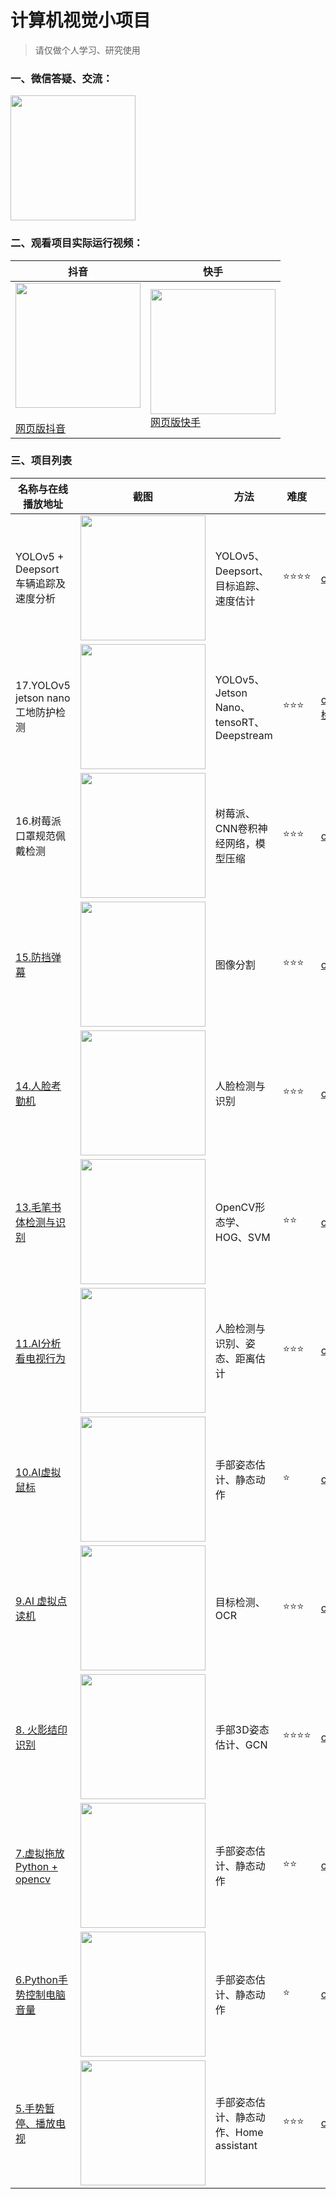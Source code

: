 # 计算机视觉小项目

> 请仅做个人学习、研究使用



### 一、微信答疑、交流：

<img src="https://enpei-md.oss-cn-hangzhou.aliyuncs.com/imgIMG_5862.JPG?x-oss-process=style/wp" style="width:200px;" />

### 二、观看项目实际运行视频：

| 抖音                                                         | 快手                                                         |
| ------------------------------------------------------------ | ------------------------------------------------------------ |
| <img src="https://enpei-md.oss-cn-hangzhou.aliyuncs.com/imgIMG_5859.JPG?x-oss-process=style/wp" style="width:200px" /><br/><br />[网页版抖音](https://www.douyin.com/user/MS4wLjABAAAAPIrmWhFY-OHt5X8GZcHGqwDo3J29gYHcgG-QebKIDd4Wu_f4dwM2hNoEYyQBcim2?enter_from=search_result&enter_method=search_result&extra_params=%7B%22search_params%22%3A%7B%22search_type%22%3A%22user%22%2C%22search_id%22%3A%22202111241756340101512071374A007D0F%22%2C%22search_keyword%22%3A%22enpe%22%2C%22search_result_id%22%3A%221205502393189652%22%7D%7D) | <img src="https://enpei-md.oss-cn-hangzhou.aliyuncs.com/imgIMG_5858.JPG?x-oss-process=style/wp" style="width:200px" /><br/>[网页版快手](https://www.kuaishou.com/profile/3x54fkprp4xtu4a) |



### 三、项目列表

| 名称与在线播放地址                                           | 截图                                                         | 方法                                     | 难度 | 代码地址                                                     |
| ------------------------------------------------------------ | ------------------------------------------------------------ | ---------------------------------------- | ---- | ------------------------------------------------------------ |
| YOLOv5 + Deepsort 车辆追踪及速度分析                         | <img src="https://enpei-md.oss-cn-hangzhou.aliyuncs.com/img20220418170339.png?x-oss-process=style/wp" style="width:200px;" /> | YOLOv5、Deepsort、目标追踪、速度估计     | ⭐️⭐️⭐️⭐️ | [codes/18.deepsort 道路车辆分析](https://github.com/enpeizhao/CVprojects/tree/main/codes/17.YOLOv5%20jetson%20nano%20%E5%B7%A5%E5%9C%B0%E9%98%B2%E6%8A%A4%E6%A3%80%E6%B5%8B) |
| 17.YOLOv5 jetson nano 工地防护检测                           | <img src="https://enpei-md.oss-cn-hangzhou.aliyuncs.com/img20220404103032.png?x-oss-process=style/wp" style="width:200px;" /> | YOLOv5、Jetson Nano、tensoRT、Deepstream | ⭐️⭐️⭐️  | [codes/17.YOLOv5 jetson nano 工地防护检测](https://github.com/enpeizhao/CVprojects/tree/main/codes/17.YOLOv5%20jetson%20nano%20%E5%B7%A5%E5%9C%B0%E9%98%B2%E6%8A%A4%E6%A3%80%E6%B5%8B) |
| 16.树莓派口罩规范佩戴检测                                    | <img src="https://enpei-md.oss-cn-hangzhou.aliyuncs.com/img20220319164803.png?x-oss-process=style/wp" style="width:200px;" /> | 树莓派、CNN卷积神经网络，模型压缩        | ⭐️⭐️⭐️  | [codes/16.口罩规范佩戴检测](https://github.com/enpeizhao/CVprojects/tree/main/codes/16.口罩规范佩戴检测) |
| [15.防挡弹幕](https://www.douyin.com/video/7071609658661752068?modeFrom=userPost&secUid=MS4wLjABAAAAPIrmWhFY-OHt5X8GZcHGqwDo3J29gYHcgG-QebKIDd4Wu_f4dwM2hNoEYyQBcim2) | <img src="https://enpei-md.oss-cn-hangzhou.aliyuncs.com/img20220305205805.png?x-oss-process=style/wp" style="width:200px;" /> | 图像分割                                 | ⭐️⭐️⭐️  | [codes/15.防挡弹幕](https://github.com/enpeizhao/CVprojects/tree/main/codes/15.防挡弹幕) |
| [14.人脸考勤机](https://www.douyin.com/video/7066620595206622503?modeFrom=userPost&secUid=MS4wLjABAAAAPIrmWhFY-OHt5X8GZcHGqwDo3J29gYHcgG-QebKIDd4Wu_f4dwM2hNoEYyQBcim2) | <img src="https://enpei-md.oss-cn-hangzhou.aliyuncs.com/img20220220094051.png?x-oss-process=style/wp" style="width:200px;" /> | 人脸检测与识别                           | ⭐️⭐️⭐️  | [codes/14.人脸考勤机](https://github.com/enpeizhao/CVprojects/tree/main/codes/14.人脸考勤机) |
| [13.毛笔书体检测与识别](https://www.douyin.com/video/7060352692807306507?modeFrom=userPost&secUid=MS4wLjABAAAAPIrmWhFY-OHt5X8GZcHGqwDo3J29gYHcgG-QebKIDd4Wu_f4dwM2hNoEYyQBcim2) | <img src="https://enpei-md.oss-cn-hangzhou.aliyuncs.com/imgIMG_63991.jpeg?x-oss-process=style/wp" style="width:200px;" /> | OpenCV形态学、HOG、SVM                   | ⭐️⭐️   | [codes/13.书法书体检测与识别](https://github.com/enpeizhao/CVprojects/tree/main/codes/13.书法书体检测与识别) |
| [11.AI分析看电视行为](https://www.douyin.com/video/7045886695211879691?modeFrom=userPost&secUid=MS4wLjABAAAAPIrmWhFY-OHt5X8GZcHGqwDo3J29gYHcgG-QebKIDd4Wu_f4dwM2hNoEYyQBcim2) | <img src="https://enpei-md.oss-cn-hangzhou.aliyuncs.com/imgIMG_6178.PNG?x-oss-process=style/wp"  style="width:200px;" /> | 人脸检测与识别、姿态、距离估计           | ⭐️⭐️⭐️  | [codes/11.watch_tv](https://github.com/enpeizhao/CVprojects/tree/main/codes/11.watch_tv) |
| [10.AI虚拟鼠标](https://www.douyin.com/video/7042602099925912869?modeFrom=userPost&secUid=MS4wLjABAAAAPIrmWhFY-OHt5X8GZcHGqwDo3J29gYHcgG-QebKIDd4Wu_f4dwM2hNoEYyQBcim2) | <img src="https://enpei-md.oss-cn-hangzhou.aliyuncs.com/imgIMG_6083.PNG?x-oss-process=style/wp" style="width:200px;" /> | 手部姿态估计、静态动作                   | ⭐️    | [codes/10.virtual_mouse](https://github.com/enpeizhao/CVprojects/tree/main/codes/10.virtual_mouse) |
| [9.AI 虚拟点读机](https://www.douyin.com/video/7040350760705510663?modeFrom=userPost&secUid=MS4wLjABAAAAPIrmWhFY-OHt5X8GZcHGqwDo3J29gYHcgG-QebKIDd4Wu_f4dwM2hNoEYyQBcim2) | <img src="https://enpei-md.oss-cn-hangzhou.aliyuncs.com/img20211211154451.png?x-oss-process=style/wp" style="width:200px;" /> | 目标检测、OCR                            | ⭐️⭐️⭐️  | [codes/9.virtual reader](https://github.com/enpeizhao/CVprojects/tree/main/codes/9.virtual%20reader) |
| [8. 火影结印识别](https://www.douyin.com/video/7036367345970875687?modeFrom=userPost&secUid=MS4wLjABAAAAPIrmWhFY-OHt5X8GZcHGqwDo3J29gYHcgG-QebKIDd4Wu_f4dwM2hNoEYyQBcim2) | <img src="https://enpei-md.oss-cn-hangzhou.aliyuncs.com/img20211201102837.png?x-oss-process=style/wp" style="width:200px;" /> | 手部3D姿态估计、GCN                      | ⭐️⭐️⭐️⭐️ | [codes/8.结印识别](https://github.com/enpeizhao/CVprojects/tree/main/codes/8.%E7%BB%93%E5%8D%B0%E8%AF%86%E5%88%AB) |
| [7.虚拟拖放 Python + opencv](https://www.douyin.com/video/7033012599729999137?modeFrom=userPost&secUid=MS4wLjABAAAAPIrmWhFY-OHt5X8GZcHGqwDo3J29gYHcgG-QebKIDd4Wu_f4dwM2hNoEYyQBcim2) | <img src="https://enpei-md.oss-cn-hangzhou.aliyuncs.com/img20211120135236.png?x-oss-process=style/wp" style="width:200px;" /> | 手部姿态估计、静态动作                   | ⭐️⭐️   | [codes/7.virtual_drag_drop.py](https://github.com/enpeizhao/CVprojects/blob/main/codes/7.virtual_drag_drop) |
| [6.Python手势控制电脑音量](https://www.douyin.com/video/7031539631594163469?modeFrom=userPost&secUid=MS4wLjABAAAAPIrmWhFY-OHt5X8GZcHGqwDo3J29gYHcgG-QebKIDd4Wu_f4dwM2hNoEYyQBcim2) | <img src="https://enpei-md.oss-cn-hangzhou.aliyuncs.com/img20211120135209.png?x-oss-process=style/wp" style="width:200px;" /> | 手部姿态估计、静态动作                   | ⭐️    | [codes/6.hand_control_volume.py](https://github.com/enpeizhao/CVprojects/blob/main/codes/6.hand_control_volume) |
| [5.手势暂停、播放电视](https://www.douyin.com/video/7016958202713771278?modeFrom=userPost&secUid=MS4wLjABAAAAPIrmWhFY-OHt5X8GZcHGqwDo3J29gYHcgG-QebKIDd4Wu_f4dwM2hNoEYyQBcim2) | <img src="https://enpei-md.oss-cn-hangzhou.aliyuncs.com/imgIMG_5885.jpg?x-oss-process=style/wp" style="width:200px" /> | 手部姿态估计、静态动作、Home assistant   | ⭐️⭐️⭐️  | [codes/5.hand_pause_atv/handRemote.py](https://github.com/enpeizhao/CVprojects/blob/main/codes/5.hand_pause_atv/ ) |

